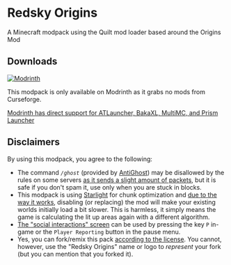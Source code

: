 # Redsky Origins
A Minecraft modpack using the Quilt mod loader based around the Origins Mod

## Downloads

[![Modrinth](https://img.shields.io/modrinth/dt/redsky-origins?logo=modrinth&color=darkgreen&label=Download%20from%20Modrinth&style=for-the-badge)](https://modrinth.com/modpack/redsky-origins)

This modpack is only available on Modrinth as it grabs no mods from Curseforge.

[Modrinth has direct support for ATLauncher, BakaXL, MultiMC, and Prism Launcher](https://docs.modrinth.com/docs/modpacks/playing_modpacks/)

## Disclaimers

By using this modpack, you agree to the following:

* The command *`/ghost`* (provided by [AntiGhost](https://modrinth.com/mod/antighost)) may be disallowed by the rules on some servers [as it sends a slight amount of packets](https://www.curseforge.com/minecraft/mc-mods/antighost?comment=103), but it is safe if you don't spam it, use only  when you are stuck in blocks.
* This modpack is using [Starlight](https://www.curseforge.com/minecraft/mc-mods/starlight) for chunk optimization and [due to the way it works](https://github.com/PaperMC/Starlight/blob/fabric/TECHNICAL_DETAILS.md#chunk-save-format), disabling (or replacing) the mod will make your existing worlds initially load a bit slower. This is harmless, it simply means the game is calculating the lit up areas again with a different algorithm.
*  [The "social interactions" screen](https://minecraft.fandom.com/wiki/Social_Interactions_screen#Usage) can be used by pressing the key `P` in-game or the `Player Reporting` button in the pause menu.
* Yes, you can fork/remix this pack [according to the license](https://github.com/dorrelredmond/redsky-origins/blob/main/LICENSE). You cannot, however, use the "Redsky Origins" name or logo to _represent_ your fork (but you can mention that you forked it).